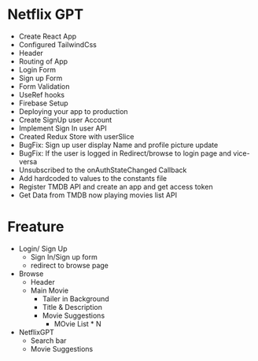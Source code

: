 # Netflix GPT

- Create React App
- Configured TailwindCss
- Header
- Routing of App
- Login Form
- Sign up Form
- Form Validation
- UseRef hooks
- Firebase Setup
- Deploying your app to production
- Create SignUp user Account
- Implement Sign In user API
- Created Redux Store with userSlice
- BugFix: Sign up user display Name and profile picture update
- BugFix: If the user is logged in Redirect/browse to login page and vice-versa
- Unsubscribed to the onAuthStateChanged Callback
- Add hardcoded to values to the constants file
- Register TMDB API and create an app and get access token
- Get Data from TMDB now playing movies list API

# Freature

- Login/ Sign Up
  - Sign In/Sign up form
  - redirect to browse page
- Browse
  - Header
  - Main Movie
    - Tailer in Background
    - Title & Description
    - Movie Suggestions
      - MOvie List \* N
- NetflixGPT
  - Search bar
  - Movie Suggestions
